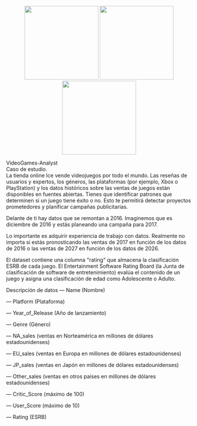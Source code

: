 <p align = "center">
<img src = "https://media1.giphy.com/media/hMUHSQHQlGxjk95ixB/giphy.gif?cid=6c09b952c9ilmz11vye7ukoifbjxxqhnkwh52lqgwlectf88&ep=v1_internal_gif_by_id&rid=giphy.gif&ct=g" width = "200" height = "200">
<img src = "https://i.gifer.com/76nf.gif" width = "200" height = "200">
<img src = "https://media3.giphy.com/media/v1.Y2lkPTc5MGI3NjExamEydHluN2E2bGtvOXg4ZHZid3JiNzZ2M2hieDI5Z2R0d2Y3aHF0YiZlcD12MV9pbnRlcm5hbF9naWZfYnlfaWQmY3Q9Zw/NqyYi5uEWJEsIUD8mv/giphy.gif" width = "200" height = "200">
<p\>
  
VideoGames-Analyst <br>
Caso de estudio. <br>
La tienda online Ice vende videojuegos por todo el mundo. Las reseñas de usuarios y expertos, los géneros, las plataformas (por ejemplo, Xbox o PlayStation) y los datos históricos sobre las ventas de juegos están disponibles en fuentes abiertas. Tienes que identificar patrones que determinen si un juego tiene éxito o no. Esto te permitirá detectar proyectos prometedores y planificar campañas publicitarias.

Delante de ti hay datos que se remontan a 2016. Imaginemos que es diciembre de 2016 y estás planeando una campaña para 2017.

Lo importante es adquirir experiencia de trabajo con datos. Realmente no importa si estás pronosticando las ventas de 2017 en función de los datos de 2016 o las ventas de 2027 en función de los datos de 2026.

El dataset contiene una columna "rating" que almacena la clasificación ESRB de cada juego. El Entertainment Software Rating Board (la Junta de clasificación de software de entretenimiento) evalúa el contenido de un juego y asigna una clasificación de edad como Adolescente o Adulto.

Descripción de datos
— Name (Nombre)

— Platform (Plataforma)

— Year_of_Release (Año de lanzamiento)

— Genre (Género) 

— NA_sales (ventas en Norteamérica en millones de dólares estadounidenses) 

— EU_sales (ventas en Europa en millones de dólares estadounidenses) 

— JP_sales (ventas en Japón en millones de dólares estadounidenses) 

— Other_sales (ventas en otros países en millones de dólares estadounidenses) 

— Critic_Score (máximo de 100) 

— User_Score (máximo de 10) 

— Rating (ESRB)

